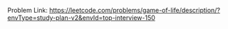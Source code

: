 Problem Link: https://leetcode.com/problems/game-of-life/description/?envType=study-plan-v2&envId=top-interview-150

```



```
